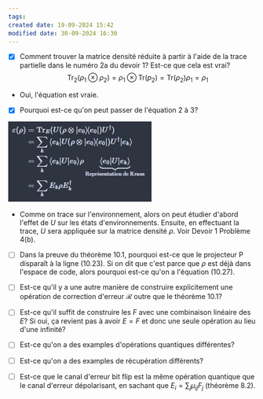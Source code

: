 ```yaml
---
tags: 
created date: 19-09-2024 15:42
modified date: 30-09-2024 16:30
---
```


- [x] Comment trouver la matrice densité réduite à partir à l'aide de la trace partielle dans le numéro 2a du devoir 1? Est-ce que cela est vrai?
$$
\mathrm{Tr}_{2}(\rho_{1} \otimes  \rho_{2}) = \rho_{1} \otimes  \mathrm{Tr}(p_{2}) = \mathrm{Tr}(\rho_{2}) \rho_{1} =\rho_{1}
$$

- Oui, l'équation est vraie.

 - [x] Pourquoi est-ce qu'on peut passer de l'équation 2 à 3?

![|350](Attachements/question-1.png)

- Comme on trace sur l'environnement, alors on peut étudier d'abord l'effet de $U$ sur les états d'environnements. Ensuite, en effectuant la trace, $U$ sera appliquée sur la matrice densité $\rho$. Voir Devoir 1 Problème 4(b).

- [ ] Dans la preuve du théorème 10.1, pourquoi est-ce que le projecteur P disparaît à la ligne (10.23). Si on dit que c'est parce que $\rho$ est déjà dans l'espace de code, alors pourquoi est-ce qu'on a l'équation (10.27).

- [ ] Est-ce qu'il y a une autre manière de construire explicitement une opération de correction d'erreur $\mathcal{R}$ outre que le théorème 10.1?

- [ ] Est-ce qu'il suffit de construire les $F$ avec une combinaison linéaire des $E$? Si oui, ça revient pas à avoir $E=F$ et donc une seule opération au lieu d'une infinité?

- [ ] Est-ce qu'on a des examples d'opérations quantiques différentes?

- [ ] Est-ce qu'on a des examples de récupération différents?

- [ ] Est-ce que le canal d'erreur bit flip est la même opération quantique que le canal d'erreur dépolarisant, en sachant que $E_{i} = \sum_{j} \mu_{ij} F_{j}$ (théorème 8.2). 


